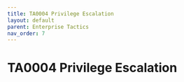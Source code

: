 ```yaml
---
title: TA0004 Privilege Escalation
layout: default
parent: Enterprise Tactics
nav_order: 7
---
```


# TA0004 Privilege Escalation